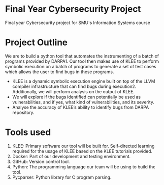 # Final Year Cybersecurity Project
Final year Cybersecurity project for SMU's Information Systems course

# Project Outline
We are to build a python tool that automates the instrumenting of a batch of programs provided by DARPA1. Our tool 
then makes use of KLEE to perform symbolic execution on a batch of programs to generate a set of test cases which allows 
the user to find bugs in these programs.  
- KLEE is a dynamic symbolic execution engine built on top of the LLVM compiler infrastructure that can find bugs 
during execution2.  
Additionally, we will perform analysis on the output of KLEE.  
- We will explore if the bugs identified can potentially be used as vulnerabilities, and if yes, what kind of vulnerabilities, 
and its severity.  
- Analyse the accuracy of KLEE’s ability to identify bugs from DARPA repository. 

# Tools used
1. KLEE: Primary software our tool will be built for. Self-directed learning required for the usage of KLEE based on the 
KLEE tutorials provided. 
2. Docker: Part of our development and testing environment. 
3. GitHub: Version control tool. 
4. Python: The programming language our team will be using to build the tool. 
5. Pycparser: Python library for C program parsing.
